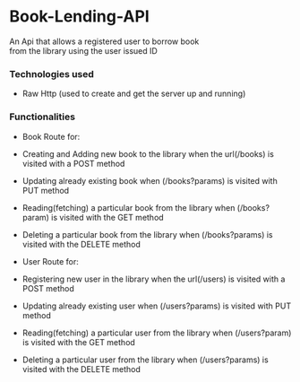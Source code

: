 # Book-Lending-API

An Api that allows a registered user to borrow book  
from the library using the user issued ID

### Technologies used
* Raw Http (used to create and get the server up and running)

### Functionalities
* Book Route for:
 * Creating and Adding new book to the library when the url(/books) is visited with a POST method
 * Updating already existing book when (/books?params) is visited with PUT method
 * Reading(fetching) a particular book from the library when (/books?param) is visited with the GET method
 * Deleting a particular book from the library when (/books?params) is visited with the DELETE method

* User Route for:
 * Registering new user in the library when the url(/users) is visited with a POST method
 * Updating already existing user when (/users?params) is visited with PUT method
 * Reading(fetching) a particular user from the library when (/users?param) is visited with the GET method
 * Deleting a particular user from the library when (/users?params) is visited with the DELETE method
